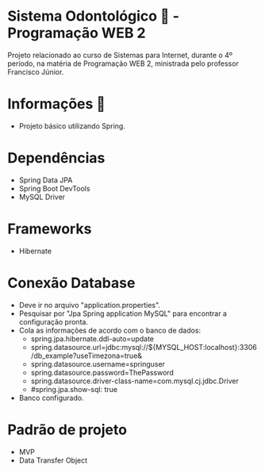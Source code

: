 # Sistema Odontológico 🦷 - Programação WEB 2
Projeto relacionado ao curso de Sistemas para Internet, durante o 4º período, na matéria de Programação WEB 2, ministrada pelo professor Francisco Júnior. 

# Informações 📝
- Projeto básico utilizando Spring.

# Dependências
- Spring Data JPA 
- Spring Boot DevTools
- MySQL Driver

# Frameworks
- Hibernate

# Conexão Database
- Deve ir no arquivo "application.properties".
- Pesquisar por "Jpa Spring application MySQL" para encontrar a configuração pronta.
- Cola as informações de acordo com o banco de dados:
    - spring.jpa.hibernate.ddl-auto=update
    - spring.datasource.url=jdbc:mysql://${MYSQL_HOST:localhost}:3306/db_example?useTimezona=true&
    - spring.datasource.username=springuser
    - spring.datasource.password=ThePassword
    - spring.datasource.driver-class-name=com.mysql.cj.jdbc.Driver
    - #spring.jpa.show-sql: true
- Banco configurado.

# Padrão de projeto
- MVP 
- Data Transfer Object 
